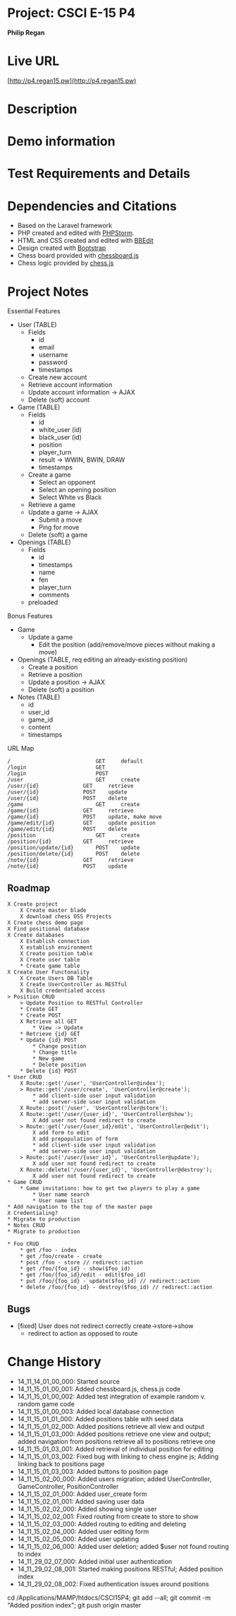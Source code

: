 # Project: CSCI E-15 P4
**Philip Regan**

# Live URL
[http://p4.regan15.pw](http://p4.regan15.pw)

# Description
<!-- 2-3+ sentences -->

# Demo information
<!-- If you attend your section to do an in-person demo, make a note of this. If you opt to do the Jing screencast demo, include the link here .-->

# Test Requirements and Details
<!-- Any details the instructor or TA needs to know, for example, test credentials. -->

# Dependencies and Citations
<!--A list of any plugins, libraries, packages or outside code used in the project. See Student Responsibilities for more details on avoiding code plagiarism.-->
* Based on the Laravel framework
* PHP created and edited with [PHPStorm](http://www.jetbrains.com/phpstorm/).
* HTML and CSS created and edited with [BBEdit](http://www.barebones.com/products/bbedit/)
* Design created with [Bootstrap](http://www.bootstrap.org)
* Chess board provided with [chessboard.js](http://chessboardjs.com)
* Chess logic provided by [chess.js](https://github.com/jhlywa/chess.js)

# Project Notes

Essential Features
* User (TABLE)
	* Fields
		* id
		* email
		* username
		* password
		* timestamps
	* Create new account
	* Retrieve account information
	* Update account information -> AJAX
	* Delete (soft) account
* Game (TABLE)
	* Fields
		* id
		* white_user (id)
		* black_user (id)
		* position
		* player_turn
		* result -> WWIN, BWIN, DRAW
		* timestamps
	* Create a game
		* Select an opponent
		* Select an opening position
		* Select White vs Black
	* Retrieve a game
	* Update a game -> AJAX
		* Submit a move
		* Ping for move
	* Delete (soft) a game
* Openings (TABLE)
	* Fields
		* id
		* timestamps
		* name
		* fen
		* player_turn
		* comments
	* preloaded
	
Bonus Features

* Game
	* Update a game
		* Edit the position (add/remove/move pieces without making a move)
* Openings (TABLE, req editing an already-existing position)
	* Create a position
	* Retrieve a position
	* Update a position -> AJAX
	* Delete (soft) a position
* Notes (TABLE)
	* id
	* user_id
	* game_id
	* content
	* timestamps

URL Map

	/							GET		default
	/login						GET
	/login						POST
	/user						GET		create
	/user/{id}				GET		retrieve
	/user/{id}				POST	update
	/user/{id}				POST	delete
	/game						GET		create
	/game/{id}				GET		retrieve
	/game/{id}				POST	update, make move
	/game/edit/{id}			GET		update position
	/game/edit/{id}			POST	delete
	/position					GET		create
	/position/{id}			GET		retrieve
	/position/update/{id}		POST	update
	/position/delete/{id}		POST	delete
	/note/{id}				GET		retrieve
	/note/{id}				POST	update

## Roadmap

	X Create project
		X Create master blade
		X download chess OSS Projects
	X Create chess demo page
	X Find positional database
	X Create databases
		X Establish connection
		X establish environment 
		X Create position table
		X Create user table
		* Create game table
	X Create User Functonality
		X Create Users DB Table
		X Create UserController as RESTful
		X Build credentialed access
	> Position CRUD
		> Update Position to RESTful Controller
		* Create GET
		* Create POST
		X Retrieve all GET
			* View -> Update
		* Retrieve {id} GET
		* Update {id} POST
			* Change position
			* Change title
			* New game
			* Delete position
		* Delete {id} POST
	* User CRUD
		X Route::get('/user', 'UserController@index');
 		> Route::get('/user/create', 'UserController@create');
 			* add client-side user input validation
			* add server-side user input validation
 		X Route::post('/user', 'UserController@store');
 		X Route::get('/user/{user_id}', 'UserController@show');
 			X Add user not found redirect to create
 		> Route::get('/user/{user_id}/edit', 'UserController@edit');
 			X add form to edit
 			X add prepopulation of form
 			* add client-side user input validation
			* add server-side user input validation
 		> Route::put('/user/{user_id}', 'UserController@update');
 			X add user not found redirect to create
 		X Route::delete('/user/{user_id}', 'UserController@destroy'); 
 			X add user not found redirect to create
	* Game CRUD
		* Game invitations: how to get two players to play a game
			* User name search
			* User name list
	* Add navigation to the top of the master page
	X Credentialing?
	* Migrate to production
	* Notes CRUD
	* Migrate to production

	* Foo CRUD
		* get /foo - index
		* get /foo/create - create
		* post /foo - store // redirect::action
		* get /foo/{foo_id} - show($foo_id)
		* get /foo/{foo_id}/edit - edit($foo_id)
		* put /foo/{foo_id} - update($foo_id) // redirect::action
		* delete /foo/{foo_id} - destroy($foo_id) // redirect::action
    
## Bugs
* [fixed] User does not redirect correctly create->store->show
	* redirect to action as opposed to route

# Change History

* 14\_11\_14\_01\_00\_000: Started source
* 14\_11\_15\_01\_00\_001: Added chessboard.js, chess.js code
* 14\_11\_15\_01\_00\_002: Added test integration of example random v. random game code
* 14\_11\_15\_01\_00\_003: Added local database connection
* 14\_11\_15\_01\_01\_000: Added positions table with seed data
* 14\_11\_15\_01\_02\_000: Added positions retrieve all view and output
* 14\_11\_15\_01\_03\_000: Added positions retrieve one view and output; added navigation from positions retrieve all to positions retrieve one
* 14\_11\_15\_01\_03\_001: Added retrieval of individual position for editing
* 14\_11\_15\_01\_03\_002: Fixed bug with linking to chess engine js; Adding linking back to positions page
* 14\_11\_15\_01\_03\_003: Added buttons to position page
* 14\_11\_15\_02\_00\_000: Added users migration; added UserController, GameController, PositionController
* 14\_11\_15\_02\_01\_000: Added user_create form
* 14\_11\_15\_02\_01\_001: Added saving user data
* 14\_11\_15\_02\_02\_000: Added showing single user
* 14\_11\_15\_02\_02\_001: Fixed routing from create to store to show
* 14\_11\_15\_02\_03\_000: Added routing to editing and deleting
* 14\_11\_15\_02\_04\_000: Added user editing form
* 14\_11\_15\_02\_05\_000: Added user updating
* 14\_11\_15\_02\_06\_000: Added user deletion; added $user not found routing to index
* 14\_11\_29\_02\_07\_000: Added initial user authentication
* 14\_11\_29\_02\_08\_001: Started making positions RESTful; Added position index
* 14\_11\_29\_02\_08\_002: Fixed authentication issues around positions

cd /Applications/MAMP/htdocs/CSCI15P4; git add --all; git commit -m "Added position index"; git push origin master